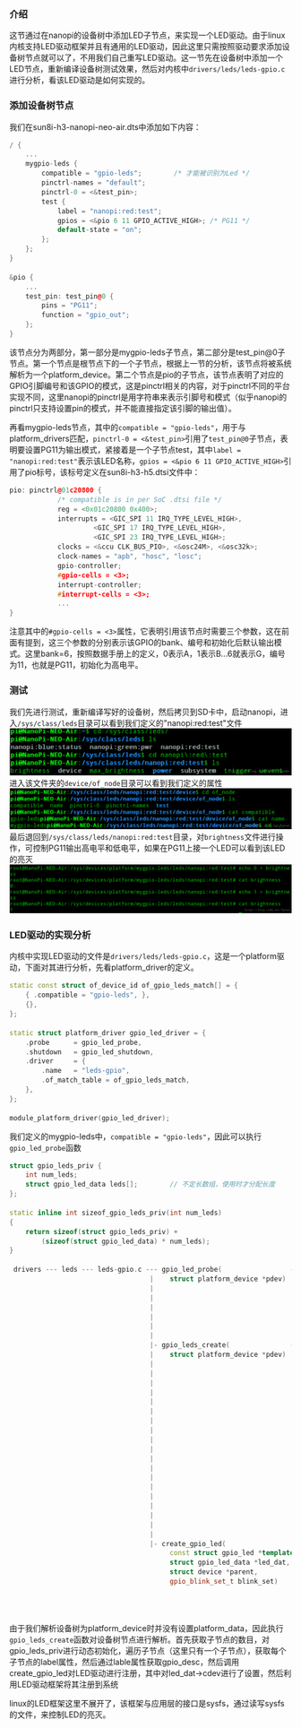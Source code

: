 ### 介绍
这节通过在nanopi的设备树中添加LED子节点，来实现一个LED驱动。由于linux内核支持LED驱动框架并且有通用的LED驱动，因此这里只需按照驱动要求添加设备树节点就可以了，不用我们自己重写LED驱动。这一节先在设备树中添加一个LED节点，重新编译设备树测试效果，然后对内核中`drivers/leds/leds-gpio.c`进行分析，看该LED驱动是如何实现的。

### 添加设备树节点
我们在sun8i-h3-nanopi-neo-air.dts中添加如下内容：
```cpp
/ {
	...
	mygpio-leds {
        compatible = "gpio-leds";        /* 才能被识别为Led */
        pinctrl-names = "default";
        pinctrl-0 = <&test_pin>;
        test {
            label = "nanopi:red:test";
            gpios = <&pio 6 11 GPIO_ACTIVE_HIGH>; /* PG11 */
            default-state = "on";
        };
    };
}

&pio {
	...
	test_pin: test_pin@0 {
        pins = "PG11";
        function = "gpio_out";
    };
}
```

该节点分为两部分，第一部分是mygpio-leds子节点，第二部分是test_pin@0子节点。第一个节点是根节点下的一个子节点，根据上一节的分析，该节点将被系统解析为一个platform_device。第二个节点是pio的子节点，该节点表明了对应的GPIO引脚编号和该GPIO的模式，这是pinctrl相关的内容，对于pinctrl不同的平台实现不同，这里nanopi的pinctrl是用字符串来表示引脚号和模式（似乎nanopi的pinctrl只支持设置pin的模式，并不能直接指定该引脚的输出值）。

再看mygpio-leds节点，其中的`compatible = "gpio-leds"`，用于与platform_drivers匹配，`pinctrl-0 = <&test_pin>`引用了`test_pin@0`子节点，表明要设置PG11为输出模式，紧接着是一个子节点test，其中`label = "nanopi:red:test"`表示该LED名称，`gpios = <&pio 6 11 GPIO_ACTIVE_HIGH>`引用了pio标号，该标号定义在sun8i-h3-h5.dtsi文件中：

```cpp
pio: pinctrl@01c20800 {
			/* compatible is in per SoC .dtsi file */
			reg = <0x01c20800 0x400>;
			interrupts = <GIC_SPI 11 IRQ_TYPE_LEVEL_HIGH>,
				     <GIC_SPI 17 IRQ_TYPE_LEVEL_HIGH>,
				     <GIC_SPI 23 IRQ_TYPE_LEVEL_HIGH>;
			clocks = <&ccu CLK_BUS_PIO>, <&osc24M>, <&osc32k>;
			clock-names = "apb", "hosc", "losc";
			gpio-controller;
			#gpio-cells = <3>;
			interrupt-controller;
			#interrupt-cells = <3>;
			...
}
```

注意其中的`#gpio-cells = <3>`属性，它表明引用该节点时需要三个参数，这在前面有提到，这三个参数的分别表示该GPIO的bank、编号和初始化后默认输出模式。这里bank=6，按照数据手册上的定义，0表示A，1表示B...6就表示G，编号为11，也就是PG11，初始化为高电平。

### 测试
我们先进行测试，重新编译写好的设备树，然后拷贝到SD卡中，启动nanopi，进入`/sys/class/leds`目录可以看到我们定义的"nanopi:red:test"文件
![这里写图片描述](res/Linux驱动开发09：【设备树】nanopi的LED驱动_1.png)
进入该文件夹的`device/of_node`目录可以看到我们定义的属性
![这里写图片描述](res/Linux驱动开发09：【设备树】nanopi的LED驱动_2.png)
最后退回到`/sys/class/leds/nanopi:red:test`目录，对`brightness`文件进行操作，可控制PG11输出高电平和低电平，如果在PG11上接一个LED可以看到该LED的亮灭
![这里写图片描述](res/Linux驱动开发09：【设备树】nanopi的LED驱动_3.png)

### LED驱动的实现分析
内核中实现LED驱动的文件是`drivers/leds/leds-gpio.c`，这是一个platform驱动，下面对其进行分析，先看platform_driver的定义。
```cpp
static const struct of_device_id of_gpio_leds_match[] = {
	{ .compatible = "gpio-leds", },
	{},
};

static struct platform_driver gpio_led_driver = {
	.probe		= gpio_led_probe,
	.shutdown	= gpio_led_shutdown,
	.driver		= {
		.name	= "leds-gpio",
		.of_match_table = of_gpio_leds_match,
	},
};

module_platform_driver(gpio_led_driver);
```

我们定义的mygpio-leds中，`compatible = "gpio-leds"`，因此可以执行`gpio_led_probe`函数

```cpp
struct gpio_leds_priv {
	int num_leds;
	struct gpio_led_data leds[];		// 不定长数组，使用时才分配长度
};

static inline int sizeof_gpio_leds_priv(int num_leds)
{
	return sizeof(struct gpio_leds_priv) +
		(sizeof(struct gpio_led_data) * num_leds);
}

 drivers --- leds --- leds-gpio.c --- gpio_led_probe(                 --- struct gpio_led_platform_data *pdata
                                   |    struct platform_device *pdev)  |- pdata = dev_get_platdata(&pdev->dev)
                                   |                                   |- if (pdata && pdata->num_leds) {
                                   |                                   |      ...
                                   |                                   |  } else {
                                   |                                   |      priv = gpio_leds_create(pdev)
                                   |                                   |  }
                                   |                                   |- platform_set_drvdata(pdev, priv)
                                   |- gpio_leds_create(               --- int count
                                   |    struct platform_device *pdev)  |- struct gpio_leds_priv *priv
                                   |                                   |- struct fwnode_handle *child
                                   |                                   |- count = device_get_child_node_count(dev)
                                   |                                   |- priv = devm_kzalloc(dev, 
                                   |                                   |      sizeof_gpio_leds_priv(count), GFP_KERNEL)
                                   |                                   |- device_for_each_child_node(dev, child) {
                                   |                                   |      struct gpio_led_data *led_dat;
                                   |                                   |      struct gpio_led led = {};
                                   |                                   |      struct device_node *np;
                                   |                                   |      np = to_of_node(child); 
                                   |                                   |      led_dat = &priv->leds[priv->num_leds];
                                   |                                   |*     fwnode_property_read_string(child, 
                                   |                                   |              "label", &led.name);
                                   |                                   |*     led.gpiod = devm_fwnode_get_gpiod_from_child(
                                   |                                   |              dev, NULL, child, GPIOD_ASIS, led.name);
                                   |                                   |      // 获取gpio_desc
                                   |                                   |*     create_gpio_led(&led, led_dat, dev, NULL);
                                   |                                   |      // 注册到LED驱动框架
                                   |                                   |      priv->num_leds++;
                                   |                                   |- }
                                   |- create_gpio_led(                  --- led_dat->gpiod = template->gpiod;
                                        const struct gpio_led *template, |- if (!led_dat->gpiod) { // 这里不是空
                                        struct gpio_led_data *led_dat,   |      ...
                                        struct device *parent,           |  }
                                        gpio_blink_set_t blink_set)      |- led_dat->cdev.name = template->name
                                                                         |- 对led_dat的一系列赋值
                                                                         |* gpiod_direction_output(led_dat->gpiod, state);
                                                                         |* devm_led_classdev_register(parent, &led_dat->cdev);
```

由于我们解析设备树为platform_device时并没有设置platform_data，因此执行`gpio_leds_create`函数对设备树节点进行解析。首先获取子节点的数目，对gpio_leds_priv进行动态初始化，遍历子节点（这里只有一个子节点），获取每个子节点的label属性，然后通过lable属性获取gpio_desc，然后调用create_gpio_led对LED驱动进行注册，其中对led_dat->cdev进行了设置，然后利用LED驱动框架将其注册到系统

linux的LED框架这里不展开了，该框架与应用层的接口是sysfs，通过读写sysfs的文件，来控制LED的亮灭。